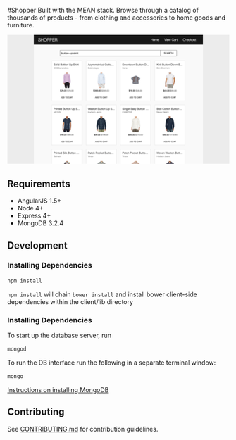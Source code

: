 #Shopper
Built with the MEAN stack.
Browse through a catalog of thousands of products - from clothing and accessories to home goods and furniture.

![Home](https://github.com/vichen/mvp/blob/master/screen-cast.png)


## Requirements
- AngularJS 1.5+
- Node 4+
- Express 4+
- MongoDB 3.2.4

## Development

### Installing Dependencies

```sh
npm install
```

`npm install` will chain `bower install` and install bower client-side dependencies within the client/lib directory

### Installing Dependencies

To start up the database server, run
```sh
mongod
```

To run the DB interface run the following in a separate terminal window: 
```sh
mongo
```
[Instructions on installing MongoDB](https://docs.mongodb.com/manual/installation/)

## Contributing
See [CONTRIBUTING.md](CONTRIBUTING.md) for contribution guidelines.
